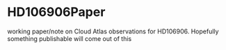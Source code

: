 # HD106906Paper
working paper/note on Cloud Atlas observations for HD106906. Hopefully something publishable will come out of this
